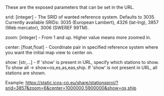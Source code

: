 These are the exposed parameters that can be set in the URL.

srid: [integer] - The SRID of wanted reference system. Defaults to 3035. Currently available SRIDs: 3035 (European Lambert), 4326 (lat-lng), 3857 (Web mercator), 3006 (SWEREF 99TM).

zoom: [integer] - From 1 and up. Higher value means more zoomed in.

center: [float,float] - Coordinate pair in specified reference system where you want the initial map view to center on.

show: [str,...] - If 'show' is present in URL, specify which stations to show. To show all -> show=os,es,as,eas,ship. If 'show' is not present in URL, all stations are shown.

Example: https://static.icos-cp.eu/share/stationsproj/?srid=3857&zoom=6&center=1000000,5900000&show=os,ship